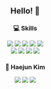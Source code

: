<h2 align = 'center'> Hello! 👋 </h2>

<div align="center">

  <h3>💻 Skills</h3>
  
  <img src="https://img.shields.io/badge/NestJS-0E0E10?style=flat-square&logo=NestJS&logoColor=white"/>
  <img src="https://img.shields.io/badge/Django-16372A?style=flat-square&logo=Django&logoColor=white"/>
  <img src="https://img.shields.io/badge/Spring-7EB34F?style=flat-square&logo=Spring&logoColor=white"/>
  <img src="https://img.shields.io/badge/Express-313131?style=flat-square&logo=express&logoColor=white"/>
  <img src="https://img.shields.io/badge/MySQL-285E88?style=flat-square&logo=MySQL&logoColor=white"/>
  <br>
  <img src="https://img.shields.io/badge/Java-007396?style=flat-square&logo=Java&logoColor=white"/>
  <img src="https://img.shields.io/badge/JavaScript-EBD94E?style=flat-square&logo=JavaScript&logoColor=black"/>
  <img src="https://img.shields.io/badge/TypeScript-4272BA?style=flat-square&logo=TypeScript&logoColor=white"/>
  <img src="https://img.shields.io/badge/Python-4774A5?style=flat-square&logo=Python&logoColor=white"/>
  

  <h3>🐤 Haejun Kim</h3>
  <a href="https://velog.io/@dubu4050"><img src="https://img.shields.io/badge/Velog-60C69A?style=flat-square&logo=vimeo&logoColor=white"/></a>
  <a href="mailto:dubu4050@gmail.com"><img src="https://img.shields.io/badge/Gmail-D85140?style=flat-square&logo=gmail&logoColor=white"/></a>
  <a href="mailto:dubu4050@naver.com"><img src="https://img.shields.io/badge/Naver-white?style=flat-square&logo=naver&logoColor=60CB6C"/></a>


</div>


<!--
**dubu4050/dubu4050** is a ✨ _special_ ✨ repository because its `README.md` (this file) appears on your GitHub profile.

Here are some ideas to get you started:

- 🔭 I’m currently working on ...
- 🌱 I’m currently learning ...
- 👯 I’m looking to collaborate on ...
- 🤔 I’m looking for help with ...
- 💬 Ask me about ...
- 📫 How to reach me: ...
- 😄 Pronouns: ...
- ⚡ Fun fact: ...
-->
